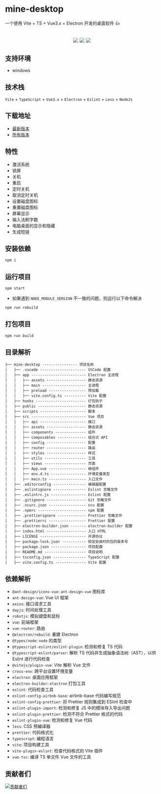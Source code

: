 # mine-desktop

一个使用 Vite + TS + Vue3.x + Electron 开发的桌面软件 👍

<h2 align="center">
  <a href="https://github.com/biaov/mine-desktop/releases/tag/v1.0.8"><img src="https://img.shields.io/badge/version-1.0.8-blue?logo=npm" /></a>
  <a href="https://github.com/biaov/mine-desktop/blob/main/LICENSE"><img src="https://img.shields.io/github/license/biaov/mine-desktop.svg?logo=Unlicense" /></a>
  <a href="https://github.com/biaov/mine-desktop/blob/main/.eslintrc.js"><img src="https://img.shields.io/badge/eslint-prettier-blue?logo=eslint" /></a>
</h2>

## 支持环境

- windows

## 技术栈

`Vite` + `TypeScript` + `Vue3.x` + `Electron` + `Eslint` + `Less` + `NodeJs`

## 下载地址

- [最新版本](https://github.com/biaov/mine-desktop/releases/tag/v1.0.7)
- [所有版本](https://github.com/biaov/mine-desktop/releases)

## 特性

- 激活系统
- 锁屏
- 关机
- 重启
- 定时关机
- 取消定时关机
- 设置磁盘图标
- 重置磁盘图标
- 屏幕显示
- 输入法刷字数
- 电脑桌面的显示和隐藏
- 生成短链

## 安装依赖

```sh
npm i
```

## 运行项目

```sh
npm start
```

- 如果遇到 `NODE_MODULE_VERSION` 不一致的问题，则运行以下命令解决

```sh
npm run rebuild
```

## 打包项目

```sh
npm run build
```

## 目录解析

```MD
├── mine-desktop ---------------- 项目名称
│   ├── .vscode --------------------- VSCode 配置
│   ├── app ------------------------- Electron 主进程
│   │   ├── assets ------------------ 静态资源
│   │   ├── main -------------------- 主进程
│   │   ├── preload ----------------- 预加载
│   │   ├── vite.config.ts ---------- Vite 配置
│   ├── hooks ----------------------- 打包钩子
│   ├── public ---------------------- 静态资源
│   ├── scripts --------------------- 脚本
│   ├── src ------------------------- Vue 项目
│   │   ├── api --------------------- 接口
│   │   ├── assets ------------------ 静态资源
│   │   ├── components -------------- 组件
│   │   ├── composables ------------- 组合式 API
│   │   ├── config ------------------ 配置
│   │   ├── router ------------------ 路由
│   │   ├── styles ------------------ 样式
│   │   ├── utils ------------------- 工具
│   │   ├── views ------------------- 页面
│   │   ├── App.vue ----------------- 根组件
│   │   ├── env.d.ts ---------------- 环境变量类型
│   │   ├── main.ts ----------------- 入口文件
│   ├── .editorconfig --------------- 编辑器配置
│   ├── .eslintignore --------------- Eslint 忽略文件
│   ├── .eslintrc.js ---------------- Eslint 配置
│   ├── .gitignore ------------------ Git 忽略文件
│   ├── .ncurc.json ----------------- ncu 配置
│   ├── .npmrc ---------------------- npm 配置
│   ├── .prettierignore ------------- Prettier 忽略文件
│   ├── .prettierrc ----------------- Prettier 配置
│   ├── electron-builder.json ------- electron-builder 配置
│   ├── index.html ------------------ 入口 HTML
│   ├── LICENSE --------------------- 开源协议
│   ├── package-lock.json ----------- 锁定安装时的包的版本号
│   ├── package.json ---------------- 项目配置
│   ├── README.md ------------------- 项目说明
│   ├── tsconfig.json --------------- TypeScript 配置
│   ├── vite.config.ts -------------- Vite 配置
```

## 依赖解析

- `@ant-design/icons-vue`: `ant-design-vue` 图标库
- `ant-design-vue`: Vue UI 框架
- `axios`: 接口请求工具
- `dayjs`: 时间处理工具
- `robotjs`: 模拟键盘和鼠标
- `vue`: 前端框架
- `vue-router`: 路由
- `@electron/rebuild`: 重建 Electron
- `@types/node`: `node` 的类型
- `@typescript-eslint/eslint-plugin`: 检测和修复 TS 代码
- `@typescript-eslint/parser`: 解析 TS 代码并生成抽象语法树（AST），以供 Eslint 进行代码检查
- `@vitejs/plugin-vue`: Vite 解析 Vue 文件
- `cross-env`: 跨平台设置环境变量
- `electron`: 桌面应用框架
- `electron-builder`: `electron` 打包工具
- `eslint`: 代码检查工具
- `eslint-config-airbnb-base`: airbnb-base 代码编写规范
- `eslint-config-prettier`: 将 Prettier 规则集成到 ESlint 检查中
- `eslint-plugin-import`: 检测和修复 JS 中的模块导入导出问题
- `eslint-plugin-prettier`: 检测不符合 Prettier 格式的代码
- `eslint-plugin-vue`: 检测和修复 Vue 代码
- `less`: CSS 预编译器
- `prettier`: 代码格式化
- `typescript`: 编程语言
- `vite`: 项目构建工具
- `vite-plugin-eslint`: 检查代码格式的 Vite 插件
- `vue-tsc`: 编译 TS 单文件 Vue 文件的工具

## 贡献者们

[![贡献者们](https://contrib.rocks/image?repo=biaov/mine-desktop)](https://github.com/biaov/mine-desktop/graphs/contributors)
